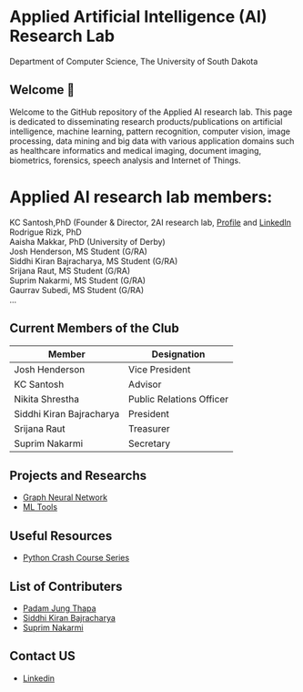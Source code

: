 # Applied Artificial Intelligence (AI) Research Lab
Department of Computer Science, The University of South Dakota

## Welcome 👋
Welcome to the GitHub repository of the Applied AI research lab. This page is dedicated to disseminating research products/publications on artificial intelligence, machine learning, pattern recognition, computer vision, image processing, data mining and big data with various application domains such as healthcare informatics and medical imaging, document imaging, biometrics, forensics, speech analysis and Internet of Things.

# Applied AI research lab members:
KC Santosh,PhD (Founder & Director, 2AI research lab, <a href = 'https://kc-santosh.org'>Profile</a> and <a href = 'https://www.linkedin.com/in/santoshkc/'>LinkedIn</a></br>
Rodrigue Rizk, PhD</br>
Aaisha Makkar, PhD (University of Derby)</br>
Josh Henderson, MS Student (G/RA)</br>
Siddhi Kiran Bajracharya, MS Student (G/RA)</br>
Srijana Raut, MS Student (G/RA)</br>
Suprim Nakarmi, MS Student (G/RA)</br>
Gaurrav Subedi, MS Student (G/RA)</br>
...


## Current Members of the Club

|Member| Designation |
|------|-------------|
|Josh Henderson| Vice President|
|KC Santosh| Advisor|
|Nikita Shrestha| Public Relations Officer|
|Siddhi Kiran Bajracharya| President|
|Srijana Raut| Treasurer|
|Suprim Nakarmi| Secretary|

## Projects and Researchs
- <a href = 'https://github.com/2AI-Lab/Graph-Neural-Network'>Graph Neural Network</a>
- <a href = 'https://github.com/2AI-Lab/Machine-Learning-Tools'>ML Tools</a>
## Useful Resources

- <a href = 'https://github.com/2AI-Lab/python-series'> Python Crash Course Series</a>

## List of Contributers
<ul>
<li><a href = 'https://github.com/padam56'>Padam Jung Thapa</a></li>
<li><a href = 'https://github.com/siddhi47'>Siddhi Kiran Bajracharya</a></li>
<li><a href = 'https://github.com/suprimnakarmi'>Suprim Nakarmi</a></li>
</ul>


## Contact US
- <a href = 'https://www.linkedin.com/company/kc-2ai/'>Linkedin</a>
